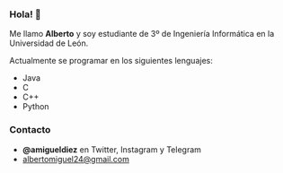 ### Hola! 👋
Me llamo **Alberto** y soy estudiante de 3º de Ingeniería Informática en la Universidad de León.

Actualmente se programar en los siguientes lenguajes:
  - Java
  - C
  - C++
  - Python

### Contacto
  - **@amigueldiez** en Twitter, Instagram y Telegram
  - <albertomiguel24@gmail.com>



<!--
**amigueldiez/amigueldiez** is a ✨ _special_ ✨ repository because its `README.md` (this file) appears on your GitHub profile.

Here are some ideas to get you started:

- 🔭 I’m currently working on ...
- 🌱 I’m currently learning ...
- 👯 I’m looking to collaborate on ...
- 🤔 I’m looking for help with ...
- 💬 Ask me about ...
- 📫 How to reach me: ...
- 😄 Pronouns: ...
- ⚡ Fun fact: ...
-->
